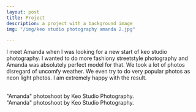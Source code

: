 ```yaml
---
layout: post
title: Project
description: a project with a background image
img: "/img/keo studio photography amanda 2.jpg"

---
```

I meet Amanda when I was looking for a new start of keo studio photography.
I wanted to do more fashiony streetstyle photography and Amanda was absolutely perfect model for that.
We took a lot of photos disregard of uncomfy weather. We even try to do very popular photos as neon light photos.
I am extremely happy with the result.

<div class="img_row">
<img class="col one" src="{{ site.baseurl }}/img/keo studio photography amanda 1.jpg" alt="" title="example image"/>
<img class="col one" src="{{ site.baseurl }}/img/keo studio photography amanda 2.jpg" alt="" title="example image"/>
<img class="col one" src="{{ site.baseurl }}/img/keo studio photography amanda 3.jpg" alt="" title="example image"/>
</div>
<div class="col three caption">
"Amanda" photoshoot by Keo Studio Photography.
</div>
<div class="img_row">
<img class="col three" src="{{ site.baseurl }}/img/keo studio photography amanda 2.jpg" alt="" title="example image"/>
</div>
<div class="col three caption">
"Amanda" photoshoot by Keo Studio Photography.
</div>